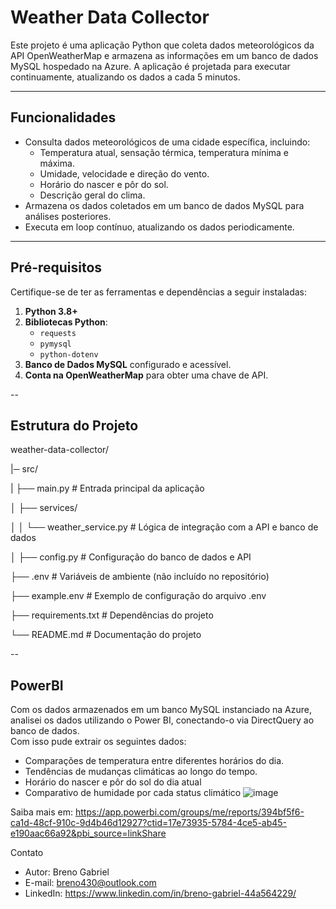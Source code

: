 # Weather Data Collector

Este projeto é uma aplicação Python que coleta dados meteorológicos da API OpenWeatherMap e armazena as informações em um banco de dados MySQL hospedado na Azure. A aplicação é projetada para executar continuamente, atualizando os dados a cada 5 minutos.

---

## Funcionalidades

- Consulta dados meteorológicos de uma cidade específica, incluindo:
  - Temperatura atual, sensação térmica, temperatura mínima e máxima.
  - Umidade, velocidade e direção do vento.
  - Horário do nascer e pôr do sol.
  - Descrição geral do clima.
- Armazena os dados coletados em um banco de dados MySQL para análises posteriores.
- Executa em loop contínuo, atualizando os dados periodicamente.

---

## Pré-requisitos

Certifique-se de ter as ferramentas e dependências a seguir instaladas:

1. **Python 3.8+**
2. **Bibliotecas Python**:
   - `requests`
   - `pymysql`
   - `python-dotenv`
3. **Banco de Dados MySQL** configurado e acessível.
4. **Conta na OpenWeatherMap** para obter uma chave de API.

--
## Estrutura do Projeto

weather-data-collector/

|─ src/

|   ├── main.py                # Entrada principal da aplicação

│   ├── services/

│   │   └── weather_service.py # Lógica de integração com a API e banco de dados

│   ├── config.py              # Configuração do banco de dados e API

├── .env                       # Variáveis de ambiente (não incluído no repositório)

├── example.env                # Exemplo de configuração do arquivo .env

├── requirements.txt           # Dependências do projeto

└── README.md                  # Documentação do projeto

--
## PowerBI
Com os dados armazenados em um banco MySQL instanciado na Azure, analisei os dados utilizando o Power BI, conectando-o via DirectQuery ao banco de dados.  
Com isso pude extrair os seguintes dados:
- Comparações de temperatura entre diferentes horários do dia.
- Tendências de mudanças climáticas ao longo do tempo.
- Horário do nascer e pôr do sol do dia atual
- Comparativo de humidade por cada status climático
![image](https://github.com/user-attachments/assets/eceff7bd-f504-4f11-87e3-e292f53834fd)

Saiba mais em: https://app.powerbi.com/groups/me/reports/394bf5f6-ca1d-48cf-910c-9d4b46d12927?ctid=17e73935-5784-4ce5-ab45-e190aac66a92&pbi_source=linkShare



Contato
- Autor: Breno Gabriel
- E-mail: breno430@outlook.com
- LinkedIn: https://www.linkedin.com/in/breno-gabriel-44a564229/
